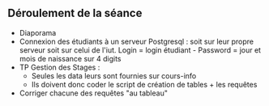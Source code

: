 ## Déroulement de la séance

- Diaporama
- Connexion des étudiants à un serveur Postgresql : soit sur leur propre serveur soit sur celui de l'iut. Login = login étudiant - Password = jour et mois de naissance sur 4 digits
- TP Gestion des Stages : 
  - Seules les data leurs sont fournies sur cours-info
  - Ils doivent donc coder le script de création de tables + les requêtes
- Corriger chacune des requêtes "au tableau"
